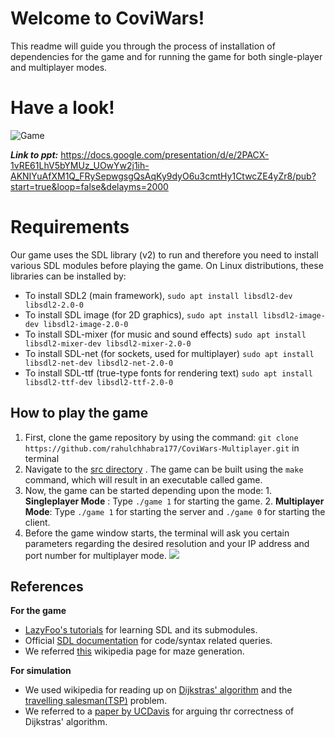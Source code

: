 
# Welcome to CoviWars!
This readme will guide you through the process of installation of dependencies for the game and for running the game for both single-player and multiplayer modes.

# Have a look!

![Game ](https://github.com/rahulchhabra177/CoviWars-Multiplayer/blob/master/maingame/assets/game.gif?raw=true)

***Link to ppt:*** https://docs.google.com/presentation/d/e/2PACX-1vRE61LhV5bYMUz_UOwYw2j1ih-AKNIYuAfXM1Q_FRySepwgsgQsAqKy9dyO6u3cmtHy1CtwcZE4yZr8/pub?start=true&loop=false&delayms=2000

# **Requirements**
Our game uses the SDL library (v2) to run and therefore you need to install various SDL modules before playing the game. On Linux distributions, these libraries can be installed by:

 - To install SDL2 (main framework),
	 `sudo apt install libsdl2-dev libsdl2-2.0-0`
- To install SDL image (for 2D graphics),
	`sudo apt install libsdl2-image-dev libsdl2-image-2.0-0`
- To install SDL-mixer (for music and sound effects)
	`sudo apt install libsdl2-mixer-dev libsdl2-mixer-2.0-0`
- To install SDL-net (for sockets, used for multiplayer)
	`sudo apt install libsdl2-net-dev libsdl2-net-2.0-0`
- To install SDL-ttf (true-type fonts for rendering text)
	`sudo apt install libsdl2-ttf-dev libsdl2-ttf-2.0-0`
	
## **How to play the game**
	
 1. First, clone the game repository by using the command:
 `git clone https://github.com/rahulchhabra177/CoviWars-Multiplayer.git` in terminal
 2. Navigate to the [src directory](https://github.com/rahulchhabra177/CoviWars-Multiplayer/tree/master/maingame/src)
 . The game can be built using the `make` command, which will result in an executable called game.
 4. Now, the game can be started depending upon the mode:
			1. **Singleplayer Mode** : Type `./game 1` for starting the game.
			2. **Multiplayer Mode**: Type `./game 1` for starting the server and `./game 0` for starting the client.
5. Before the game window starts, the terminal will ask you certain parameters regarding the desired resolution and your IP address and port number for multiplayer mode.
![](https://github.com/rahulchhabra177/CoviWars-Multiplayer/tree/master/maingame/assets/screen/image.png)
 

## **References**

**For the game**
	
 -  [LazyFoo's tutorials](https://lazyfoo.net/tutorials/SDL/) for learning SDL and its submodules. 
 -  Official [SDL documentation](https://wiki.libsdl.org/) for code/syntax related queries.
 -  We referred [this](https://en.wikipedia.org/wiki/Maze_generation_algorithm) wikipedia page for maze generation.

**For simulation**

 - We used wikipedia for reading up on [Dijkstras' algorithm](https://en.wikipedia.org/wiki/Dijkstra%27s_algorithm) and the [travelling salesman(TSP)](https://en.wikipedia.org/wiki/Travelling_salesman_problem) problem.
 - We referred to a [paper by UCDavis](https://web.cs.ucdavis.edu/~amenta/w10/dijkstra.pdf) for arguing thr correctness of Dijkstras' algorithm.
